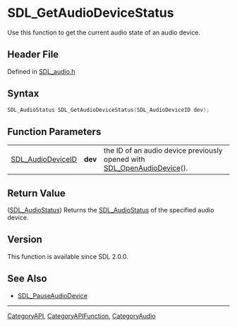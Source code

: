 # SDL_GetAudioDeviceStatus

Use this function to get the current audio state of an audio device.

## Header File

Defined in [SDL_audio.h](https://github.com/libsdl-org/SDL/blob/SDL2/include/SDL_audio.h)

## Syntax

```c
SDL_AudioStatus SDL_GetAudioDeviceStatus(SDL_AudioDeviceID dev);
```

## Function Parameters

|                                        |         |                                                                                                |
| -------------------------------------- | ------- | ---------------------------------------------------------------------------------------------- |
| [SDL_AudioDeviceID](SDL_AudioDeviceID) | **dev** | the ID of an audio device previously opened with [SDL_OpenAudioDevice](SDL_OpenAudioDevice)(). |

## Return Value

([SDL_AudioStatus](SDL_AudioStatus)) Returns the
[SDL_AudioStatus](SDL_AudioStatus) of the specified audio device.

## Version

This function is available since SDL 2.0.0.

## See Also

- [SDL_PauseAudioDevice](SDL_PauseAudioDevice)






----
[CategoryAPI](CategoryAPI), [CategoryAPIFunction](CategoryAPIFunction), [CategoryAudio](CategoryAudio)

